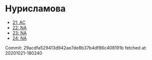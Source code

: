# Нурисламова
- [21: AC](21.md)
- [22: NA](22.md)
- [23: NA](23.md)
- [24: NA](24.md)

Commit: 29acdfa529413d942ae7de8b37b4df86c408191b
 fetched at: 20201021-180240

